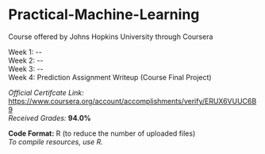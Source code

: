 # Practical-Machine-Learning
Course offered by Johns Hopkins University through Coursera

Week 1: --  
Week 2: --  
Week 3: --  
Week 4: Prediction Assignment Writeup (Course Final Project)   


*Official Certifcate Link:* https://www.coursera.org/account/accomplishments/verify/ERUX6VUUC6B9    
*Received Grades:* **94.0%**  

**Code Format:** R (to reduce the number of uploaded files)  
*To compile resources, use R.*
